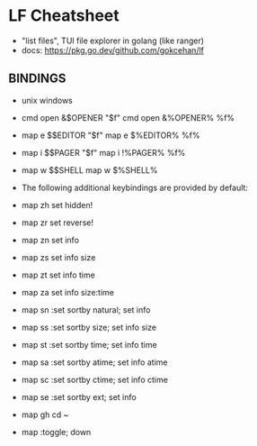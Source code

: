 # LF Cheatsheet
- "list files", TUI file explorer in golang (like ranger)
- docs: https://pkg.go.dev/github.com/gokcehan/lf

## BINDINGS
- unix                     windows
- cmd open &$OPENER "$f"   cmd open &%OPENER% %f%
- map e $$EDITOR "$f"      map e $%EDITOR% %f%
- map i $$PAGER "$f"       map i !%PAGER% %f%
- map w $$SHELL            map w $%SHELL%
- The following additional keybindings are provided by default:

- map zh set hidden!
- map zr set reverse!
- map zn set info
- map zs set info size
- map zt set info time
- map za set info size:time
- map sn :set sortby natural; set info
- map ss :set sortby size; set info size
- map st :set sortby time; set info time
- map sa :set sortby atime; set info atime
- map sc :set sortby ctime; set info ctime
- map se :set sortby ext; set info
- map gh cd ~
- map <space> :toggle; down
